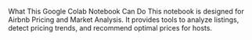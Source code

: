 What This Google Colab Notebook Can Do
This notebook is designed for Airbnb Pricing and Market Analysis. It provides tools to analyze listings, detect pricing trends, and recommend optimal prices for hosts.
